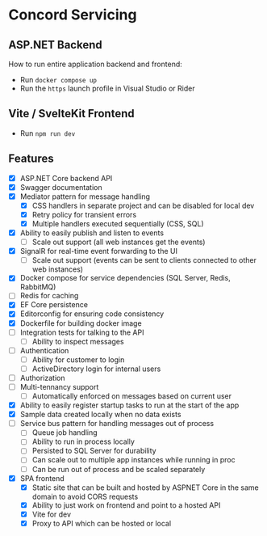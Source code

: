 # Concord Servicing

## ASP.NET Backend

How to run entire application backend and frontend:

- Run `docker compose up`
- Run the `https` launch profile in Visual Studio or Rider

## Vite / SvelteKit Frontend

- Run `npm run dev`

## Features

- [x] ASP.NET Core backend API
- [x] Swagger documentation
- [x] Mediator pattern for message handling
  - [x] CSS handlers in separate project and can be disabled for local dev
  - [x] Retry policy for transient errors
  - [x] Multiple handlers executed sequentially (CSS, SQL)
- [x] Ability to easily publish and listen to events
  - [ ] Scale out support (all web instances get the events)
- [x] SignalR for real-time event forwarding to the UI
  - [ ] Scale out support (events can be sent to clients connected to other web instances)
- [x] Docker compose for service dependencies (SQL Server, Redis, RabbitMQ)
- [ ] Redis for caching
- [x] EF Core persistence
- [x] Editorconfig for ensuring code consistency
- [x] Dockerfile for building docker image
- [ ] Integration tests for talking to the API
  - [ ] Ability to inspect messages
- [ ] Authentication
  - [ ] Ability for customer to login
  - [ ] ActiveDirectory login for internal users
- [ ] Authorization
- [ ] Multi-tennancy support
  - [ ] Automatically enforced on messages based on current user
- [x] Ability to easily register startup tasks to run at the start of the app
- [x] Sample data created locally when no data exists
- [ ] Service bus pattern for handling messages out of process
  - [ ] Queue job handling
  - [ ] Ability to run in process locally
  - [ ] Persisted to SQL Server for durability
  - [ ] Can scale out to multiple app instances while running in proc
  - [ ] Can be run out of process and be scaled separately
- [x] SPA frontend
  - [x] Static site that can be built and hosted by ASPNET Core in the same domain to avoid CORS requests
  - [x] Ability to just work on frontend and point to a hosted API
  - [x] Vite for dev
  - [x] Proxy to API which can be hosted or local

